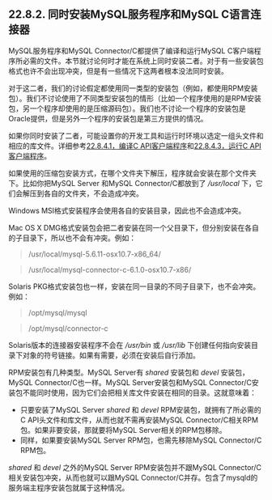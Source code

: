 ## 22.8.2. 同时安装MySQL服务程序和MySQL C语言连接器

MySQL服务程序和MySQL Connector/C都提供了编译和运行MySQL C客户端程序所必需的文件。本节就讨论何时才能在系统上同时安装二者。对于有一些安装包格式也许不会出现冲突，但是有一些情况下这两者根本没法同时安装。

对于这二者，我们的讨论假定都使用同一类型的安装包（例如，都使用RPM安装包）。我们不讨论使用了不同类型安装包的情形（比如一个程序使用的是RPM安装包，另一个程序却使用的是压缩源码包）。我们也不讨论一个程序的安装包是Oracle提供，但是另外一个程序的安装包是第三方提供的情况。

如果你同时安装了二者，可能设置你的开发工具和运行时环境以选定一组头文件和相应的库文件。详细参考[22.8.4.1，编译C API客户端程序]()和[22.8.4.3，运行C API客户端程序]()。

如果使用的压缩包安装方式，在哪个文件夹下解压，程序就会安装在那个文件夹下。比如你把MySQL Server
和MySQL Connector/C都放到了 */usr/local* 下，它们会解压到各自的文件夹，不会造成冲突。

Windows MSI格式安装程序会使用各自的安装目录，因此也不会造成冲突。

Mac OS X DMG格式安装包会把二者安装在同一个父目录下，但分别安装在各自的子目录下，所以也不会有冲突。例如：

> /usr/local/mysql-5.6.11-osx10.7-x86_64/

> /usr/local/mysql-connector-c-6.1.0-osx10.7-x86/

Solaris PKG格式安装包也一样，安装在同一目录的不同子目录下，也不会冲突。例如：
> /opt/mysql/mysql

> /opt/mysql/connector-c

Solaris版本的连接器安装程序不会在 */usr/bin* 或 */usr/lib* 下创建任何指向安装目录下对象的符号链接。如果有需要，必须在安装后自行添加。

RPM安装包有几种类型。MySQL Server有 *shared* 安装包和 *devel* 安装包，MySQL Connector/C也一样。MySQL Server安装包和MySQL Connector/C安装包不能同时使用，因为它们会把相关库文件安装在相同的目录。这就意味着：

* 只要安装了MySQL Server *shared* 和 *devel* RPM安装包，就拥有了所必需的C API头文件和库文件，从而也就不需再安装MySQL Connector/C相关RPM包。如果非要安装，那就要将MySQL Server相关的RPM包移除。
* 同样，如果要安装MySQL Server RPM包，也需先移除MySQL Connector/C RPM包。

*shared* 和 *devel* 之外的MySQL Server RPM安装包并不跟MySQL Connector/C相关安装包冲突，从而也就可以跟MySQL Connector/C并存。包含了mysqld的服务端主程序安装包就属于这种情况。